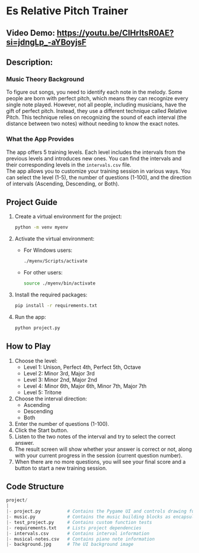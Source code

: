 # Es Relative Pitch Trainer
## Video Demo:  https://youtu.be/CIHrItsR0AE?si=jdngLp_-aYBoyjsF
## Description:

### Music Theory Background
To figure out songs, you need to identify each note in the melody. Some people are born with perfect pitch, which means they can recognize every single note played. However, not all people, including musicians, have the gift of perfect pitch. Instead, they use a different technique called Relative Pitch. This technique relies on recognizing the sound of each interval (the distance between two notes) without needing to know the exact notes.

### What the App Provides
The app offers 5 training levels. Each level includes the intervals from the previous levels and introduces new ones. You can find the intervals and their corresponding levels in the `intervals.csv` file.  
The app allows you to customize your training session in various ways. You can select the level (1-5), the number of questions (1-100), and the direction of intervals (Ascending, Descending, or Both).

## Project Guide
1. Create a virtual environment for the project:
   ```bash
   python -m venv myenv
   ```

2. Activate the virtual environment:
   - For Windows users:
     ```bash
     ./myenv/Scripts/activate
     ```
   - For other users:
     ```bash
     source ./myenv/bin/activate
     ```

3. Install the required packages:
   ```bash
   pip install -r requirements.txt
   ```

4. Run the app:
   ```bash
   python project.py
   ```

## How to Play
1. Choose the level:
    - Level 1: Unison, Perfect 4th, Perfect 5th, Octave
    - Level 2: Minor 3rd, Major 3rd
    - Level 3: Minor 2nd, Major 2nd
    - Level 4: Minor 6th, Major 6th, Minor 7th, Major 7th
    - Level 5: Tritone
2. Choose the interval direction:
    - Ascending
    - Descending
    - Both
3. Enter the number of questions (1-100).
4. Click the Start button.
5. Listen to the two notes of the interval and try to select the correct answer.
6. The result screen will show whether your answer is correct or not, along with your current progress in the session (current question number).
7. When there are no more questions, you will see your final score and a button to start a new training session.

## Code Structure

```python
project/
|
|- project.py          # Contains the Pygame UI and controls drawing functions
|- music.py            # Contains the music building blocks as encapsulated classes
|- test_project.py     # Contains custom function tests
|- requirements.txt    # Lists project dependencies
|- intervals.csv       # Contains interval information
|- musical-notes.csv   # Contains piano note information
|- background.jpg      # The UI background image
```




